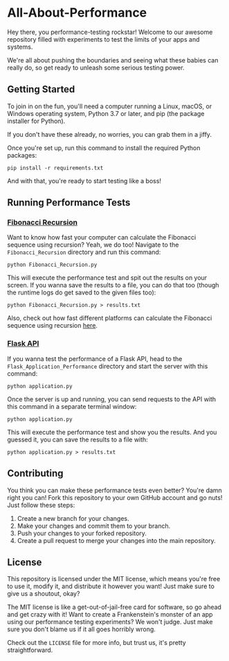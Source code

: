 # All-About-Performance

Hey there, you performance-testing rockstar! Welcome to our awesome repository filled with experiments to test the limits of your apps and systems.

We're all about pushing the boundaries and seeing what these babies can really do, so get ready to unleash some serious testing power.

## Getting Started

To join in on the fun, you'll need a computer running a Linux, macOS, or Windows operating system, Python 3.7 or later, and pip (the package installer for Python). 

If you don't have these already, no worries, you can grab them in a jiffy.

Once you're set up, run this command to install the required Python packages:

```
pip install -r requirements.txt
```

And with that, you're ready to start testing like a boss!

## Running Performance Tests

### [Fibonacci Recursion](/ProcessorPerformance/Fibonacci_Recursion/README.md)

Want to know how fast your computer can calculate the Fibonacci sequence using recursion? Yeah, we do too! Navigate to the `Fibonacci_Recursion` directory and run this command:

```
python Fibonacci_Recursion.py
```

This will execute the performance test and spit out the results on your screen. If you wanna save the results to a file, you can do that too (though the runtime logs do get saved to the given files too):

```
python Fibonacci_Recursion.py > results.txt
```
Also, check out how fast different platforms can calculate the Fibonacci sequence using recursion [here](https://github.com/sigmakappa/All-About-Performance/blob/main/ProcessorPerformance/Fibonacci_Recursion/README.md).

### [Flask API](/ServerPerformance/Flask_Application_Performance/README.md)

If you wanna test the performance of a Flask API, head to the `Flask_Application_Performance` directory and start the server with this command:

```
python application.py
```

Once the server is up and running, you can send requests to the API with this command in a separate terminal window:

```
python application.py
```

This will execute the performance test and show you the results. And you guessed it, you can save the results to a file with:

```
python application.py > results.txt
```

## Contributing

You think you can make these performance tests even better? You're damn right you can! Fork this repository to your own GitHub account and go nuts! Just follow these steps:

1. Create a new branch for your changes.
2. Make your changes and commit them to your branch.
3. Push your changes to your forked repository.
4. Create a pull request to merge your changes into the main repository.


## License

This repository is licensed under the MIT license, which means you're free to use it, modify it, and distribute it however you want! Just make sure to give us a shoutout, okay?

The MIT license is like a get-out-of-jail-free card for software, so go ahead and get crazy with it! Want to create a Frankenstein's monster of an app using our performance testing experiments? We won't judge. Just make sure you don't blame us if it all goes horribly wrong.

Check out the `LICENSE` file for more info, but trust us, it's pretty straightforward.